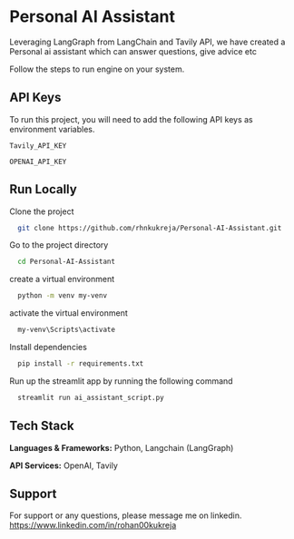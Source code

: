 
# Personal AI Assistant

Leveraging LangGraph from LangChain and Tavily API, we have created a Personal ai assistant which can answer questions, give advice etc

Follow the steps to run engine on your system.


## API Keys

To run this project, you will need to add the following API keys as environment variables.

`Tavily_API_KEY`

`OPENAI_API_KEY`


## Run Locally

Clone the project

```bash
  git clone https://github.com/rhnkukreja/Personal-AI-Assistant.git
```

Go to the project directory

```bash
  cd Personal-AI-Assistant
```

create a virtual environment

```bash
  python -m venv my-venv
```

activate the virtual environment

```bash
  my-venv\Scripts\activate
```

Install dependencies

```bash
  pip install -r requirements.txt
```

Run up the streamlit app by running the following command

```bash
  streamlit run ai_assistant_script.py
```


## Tech Stack

**Languages & Frameworks:** Python, Langchain (LangGraph)

**API Services:** OpenAI, Tavily


## Support

For support or any questions, please message me on linkedin. https://www.linkedin.com/in/rohan00kukreja
